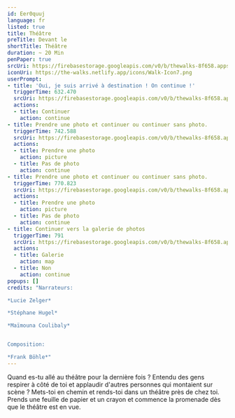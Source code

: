 ```yaml
---
id: Eer0quuj
language: fr
listed: true
title: Théâtre
preTitle: Devant le
shortTitle: Théâtre
duration: ~ 20 Min
penPaper: true
srcUri: https://firebasestorage.googleapis.com/v0/b/thewalks-8f658.appspot.com/o/mp3%2Fv0%2Ffr_Eer0quuj%2Ffr_Eer0quuj.mp3?alt=media&token=bd7a16fe-764f-4b09-bcc9-8dfcb3bd1977
iconUri: https://the-walks.netlify.app/icons/Walk-Icon7.png
userPrompt:
- title: 'Oui, je suis arrivé à destination ! On continue !'
  triggerTime: 632.470
  srcUri: https://firebasestorage.googleapis.com/v0/b/thewalks-8f658.appspot.com/o/static%2Fmedias%2Fde_Eer0quuj_loop_1.mp3?alt=media&token=343f6878-9a37-4a07-bbcd-b53cc6048f1b
  actions:
  - title: Continuer
    action: continue
- title: Prendre une photo et continuer ou continuer sans photo.
  triggerTime: 742.588
  srcUri: https://firebasestorage.googleapis.com/v0/b/thewalks-8f658.appspot.com/o/static%2Fmedias%2Fde_Eer0quuj_loop_2.mp3?alt=media&token=abd4d2f9-fbdc-40c4-bf72-5980d7210bb9
  actions:
  - title: Prendre une photo
    action: picture
  - title: Pas de photo
    action: continue
- title: Prendre une photo et continuer ou continuer sans photo.
  triggerTime: 770.823
  srcUri: https://firebasestorage.googleapis.com/v0/b/thewalks-8f658.appspot.com/o/static%2Fmedias%2Fde_Eer0quuj_loop_3.mp3?alt=media&token=1b47c2d6-0ff0-456d-9cd7-23734926441e
  actions:
  - title: Prendre une photo
    action: picture
  - title: Pas de photo
    action: continue
- title: Continuer vers la galerie de photos
  triggerTime: 791
  srcUri: https://firebasestorage.googleapis.com/v0/b/thewalks-8f658.appspot.com/o/static%2Fmedias%2Fmulti_Zeubeel8_loop.mp3?alt=media&token=88349085-3303-48b9-bdc6-fd7b09519a26
  actions:
  - title: Galerie
    action: map
  - title: Non
    action: continue
popups: []
credits: "Narrateurs:

*Lucie Zelger*

*Stéphane Hugel*

*Maïmouna Coulibaly*


Composition:

*Frank Böhle*"
---
```

Quand es-tu allé au théâtre pour la dernière fois ? Entendu des gens respirer à côté de toi et applaudir d'autres personnes qui montaient sur scène ? Mets-toi en chemin et rends-toi dans un théâtre près de chez toi. Prends une feuille de papier et un crayon et commence la promenade dès que le théâtre est en vue.
